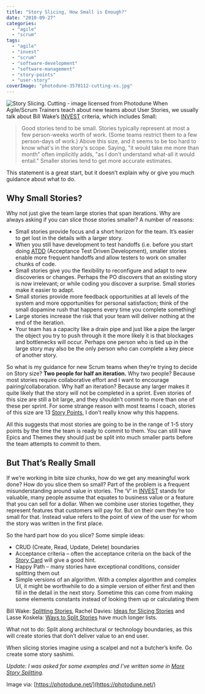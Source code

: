```yaml
---
title: "Story Slicing, How Small is Enough?"
date: "2010-09-27"
categories: 
  - "agile"
  - "scrum"
tags: 
  - "agile"
  - "invest"
  - "scrum"
  - "software-development"
  - "software-management"
  - "story-points"
  - "user-story"
coverImage: "photodune-3570112-cutting-xs.jpg"
---
```


![Story Slicing. Cutting - image licensed from Photodune](src/content/blog/story-slicing-how-small-is-enough/images/photodune-3570112-cutting-xs.jpg) When Agile/Scrum Trainers teach about new teams about User Stories, we usually talk about Bill Wake’s [INVEST](https://xp123.com/xplor/xp0308/index.shtml) criteria, which includes Small:

> Good stories tend to be small. Stories typically represent at most a few person-weeks worth of work. (Some teams restrict them to a few person-days of work.) Above this size, and it seems to be too hard to know what's in the story's scope. Saying, "it would take me more than month" often implicitly adds, "as I don't understand what-all it would entail." Smaller stories tend to get more accurate estimates.

This statement is a great start, but it doesn’t explain why or give you much guidance about what to do.

## Why Small Stories?

Why not just give the team large stories that span iterations. Why are always asking if you can slice those stories smaller? A number of reasons:

- Small stories provide focus and a short horizon for the team. It’s easier to get lost in the details with a larger story.
- When you still have development to test handoffs (i.e. before you start doing [ATDD](https://www.methodsandtools.com/archive/archive.php?id=72) (Acceptance Test Driven Development), smaller stories enable more frequent handoffs and allow testers to work on smaller chunks of code.
- Small stories give you the flexibility to reconfigure and adapt to new discoveries or changes. Perhaps the PO discovers that an existing story is now irrelevant; or while coding you discover a surprise. Small stories make it easier to adapt.
- Small stories provide more feedback opportunities at all levels of the system and more opportunities for personal satisfaction; think of the small dopamine rush that happens every time you complete something!
- Large stories increase the risk that your team will deliver nothing at the end of the iteration.
- Your team has a capacity like a drain pipe and just like a pipe the larger the object you try to push through it the more likely it is that blockages and bottlenecks will occur. Perhaps one person who is tied up in the large story may also be the only person who can complete a key piece of another story.

So what is my guidance for new Scrum teams when they’re trying to decide on Story size? **Two people for half an iteration.** Why two people? Because most stories require collaborative effort and I want to encourage pairing/collaboration. Why half an iteration? Because any larger makes it quite likely that the story will not be completed in a sprint. Even stories of this size are still a bit large, and they shouldn’t commit to more than one of these per sprint. For some strange reason with most teams I coach, stories of this size are 13 [Story Points](https://saat-network.ch/2008/02/explaining-story-points-to-management/), I don’t really know why this happens.

All this suggests that most stories are going to be in the range of 1-5 story points by the time the team is ready to commit to them. You can still have Epics and Themes they should just be split into much smaller parts before the team attempts to commit to them.

## But That’s Really Small

If we’re working in bite size chunks, how do we get any meaningful work done? How do you slice them so small? Part of the problem is a frequent misunderstanding around value in stories. The ‘V’ in [INVEST](https://xp123.com/xplor/xp0308/index.shtml) stands for valuable, many people assume that equates to business value or a feature that you can sell for a dollar. When we combine user stories together, they represent features that customers will pay for. But on their own they’re too small for that. Instead value refers to the point of view of the user for whom the story was written in the first place.

So the hard part how do you slice? Some simple ideas:

- CRUD (Create, Read, Update, Delete) boundaries
- Acceptance criteria – often the acceptance criteria on the back of the [Story Card](https://blog.aaladdin.com/?p=33) will give a good hint.
- Happy Path – many stories have exceptional conditions, consider splitting them out
- Simple versions of an algorithm. With a complex algorithm and complex UI, it might be worthwhile to do a simple version of either first and then fill in the detail in the next story. Sometime this can come from making some elements constants instead of looking them up or calculating them

Bill Wake: [Splitting Stories](https://xp123.com/xplor/xp0512/index.shtml), Rachel Davies: [Ideas for Slicing Stories](https://agilecoach.typepad.com/agile-coaching/2010/09/ideas-for-slicing-user-stories.html) and Lasse Koskela: [Ways to Split Stories](http://aqqurite.se/agile/ways-to-split-user-stories-guest-post-by-lasse-koskela) have much longer lists.

What not to do: Split along architectural or technology boundaries, as this will create stories that don’t deliver value to an end user.

When slicing stories imagine using a scalpel and not a butcher’s knife. Go create some story sashimi.

_Update: I was asked for some examples and I've written some in [More Story Splitting](/blog/more-notes-on-story-splitting.html)._

Image via: [https://photodune.net/](https://photodune.net/)
